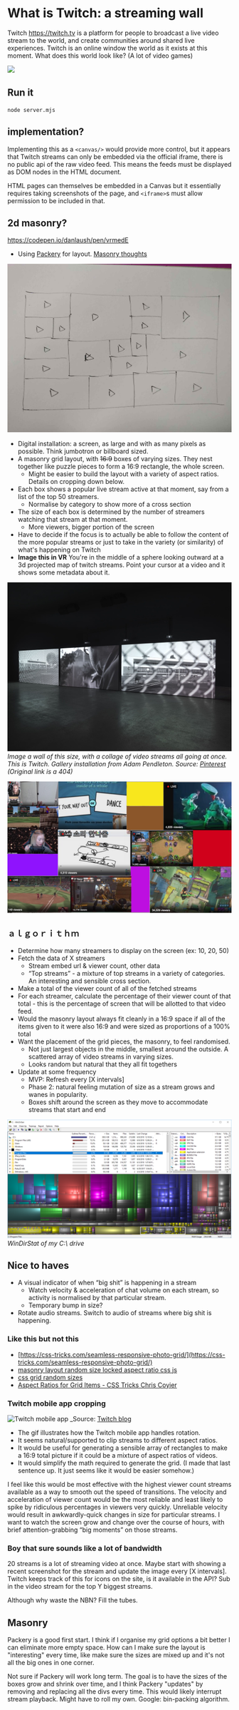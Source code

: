 # What is Twitch: a streaming wall

Twitch https://twitch.tv is a platform for people to broadcast a live video stream to the world, and create communities around shared live experiences. Twitch is an online window the world as it exists at this moment. What does this world look like? (A lot of video games)

![](./docs/2024-01-21-screenshot.png)

## Run it

```
node server.mjs
```

## implementation?

Implementing this as a `<canvas/>` would provide more control, but it appears that Twitch streams can only be embedded via the official iframe, there is no public api of the raw video feed. This means the feeds must be displayed as DOM nodes in the HTML document. 

HTML pages can themselves be embedded in a Canvas but it essentially requires taking screenshots of the page, and `<iframe>`s must allow permission to be included in that.

## 2d masonry?

https://codepen.io/danlaush/pen/vrmedE
   * Using [Packery](https://packery.metafizzy.co/) for layout. [Masonry thoughts](#masonry)

![Paper sketch screenshot. A grid of video players displayed in a 16:9 window](./docs/sketch-small.jpg)

* Digital installation: a screen, as large and with as many pixels as possible. Think jumbotron or billboard sized.
* A masonry grid layout, with ~~16:9~~ boxes of varying sizes. They nest together like puzzle pieces to form a 16:9 rectangle, the whole screen.
    * Might be easier to build the layout with a variety of aspect ratios. Details on cropping down below.
* Each box shows a popular live stream active at that moment, say from a list of the top 50 streamers.
    * Normalise by category to show more of a cross section
* The size of each box is determined by the number of streamers watching that stream at that moment.
    * More viewers, bigger portion of the screen
* Have to decide if the focus is to actually be able to follow the content of the more popular streams or just to take in the variety (or similarity) of what's happening on Twitch
* **Image this in VR** You're in the middle of a sphere looking outward at a 3d projected map of twitch streams. Point your cursor at a video and it shows some metadata about it.

![Reference image of gallery installation](./docs/gallery.jpg)
_Image a wall of this size, with a collage of video streams all going at once. This is Twitch. Gallery installation from Adam Pendleton. Source: [Pinterest](https://www.pinterest.com.au/pin/311944711666527682/) (Original link is a 404)_

![Mockup sreenshot. A grid of video streams all playing at the same time.](./docs/mockup.jpg)

## `ａｌｇｏｒｉｔｈｍ`

* Determine how many streamers to display on the screen (ex: 10, 20, 50)
* Fetch the data of X streamers 
    * Stream embed url & viewer count, other data
    * “Top streams” - a mixture of top streams in a variety of categories. An interesting and sensible cross section.
* Make a total of the viewer count of all of the fetched streams
* For each streamer, calculate the percentage of their viewer count of that total - this is the percentage of screen that will be allotted to that video feed.
* Would the masonry layout always fit cleanly in a 16:9 space if all of the items given to it were also 16:9 and were sized as proportions of a 100% total
* Want the placement of the grid pieces, the masonry, to feel randomised. 
    * Not just largest objects in the middle, smallest around the outside. A scattered array of video streams in varying sizes. 
    * Looks random but natural that they all fit togethers
* Update at some frequency
    * MVP: Refresh every [X intervals]
    * Phase 2: natural feeling mutation of size as a stream grows and wanes in popularity. 
    * Boxes shift around the screen as they move to accommodate streams that start and end

![Reference image of WinDirStat](./docs/windirstat.png)
_WinDirStat of my C:\ drive_

## Nice to haves

* A visual indicator of when “big shit” is happening in a stream
    * Watch velocity & acceleration of chat volume on each stream, so activity is normalised by that particular stream. 
    * Temporary bump in size? 
* Rotate audio streams. Switch to audio of streams where big shit is happening.

### Like this but not this

* [https://css-tricks.com/seamless-responsive-photo-grid/](https://css-tricks.com/seamless-responsive-photo-grid/)
* [masonry layout random size locked aspect ratio css js](https://www.google.com.au/search?q=masonry+layout+random+size+locked+aspect+ratio+css+js&oq=masonry+layout+random+size+locked+aspect+ratio+css+js)
* [css grid random sizes](https://www.google.com.au/search?q=css+grid+random+sizes)
* [Aspect Ratios for Grid Items - CSS Tricks Chris Coyier](https://css-tricks.com/aspect-ratios-grid-items/)

### Twitch mobile app cropping

![Twitch mobile app](./docs/twitch-mobile-app.gif)
_Source: [Twitch blog](https://blog.twitch.tv/new-twitch-mobile-app-available-now-aa527264091b)

* The gif illustrates how the Twitch mobile app handles rotation. 
* It seems natural/supported to clip streams to different aspect ratios. 
* It would be useful for generating a sensible array of rectangles to make a 16:9 total picture if it could be a mixture of aspect ratios of videos. 
* It would simplify the math required to generate the grid. (I made that last sentence up. It just seems like it would be easier somehow.)

I feel like this would be most effective with the highest viewer count streams available as a way to smooth out the speed of transitions. The velocity and acceleration of viewer count would be the most reliable and least likely to spike by ridiculous percentages in viewers very quickly. Unreliable velocity would result in awkwardly-quick changes in size for particular streams. I want to watch the screen grow and change over the course of hours, with brief attention-grabbing “big moments” on those streams.

### Boy that sure sounds like a lot of bandwidth

20 streams is a lot of streaming video at once. Maybe start with showing a recent screenshot for the stream and update the image every [X intervals]. Twitch keeps track of this for icons on the site, is it available in the API? Sub in the video stream for the top Y biggest streams.

Although why waste the NBN? Fill the tubes.

## Masonry

Packery is a good first start. I think if I organise my grid options a bit better I can eliminate more empty space. How can I make sure the layout is "interesting" every time, like make sure the sizes are mixed up and it's not all the big ones in one corner.

Not sure if Packery will work long term. The goal is to have the sizes of the boxes grow and shrink over time, and I think Packery "updates" by removing and replacing all the divs every time. This would likely interrupt stream playback. Might have to roll my own. Google: bin-packing algorithm.
